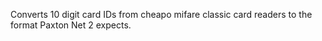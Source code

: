 Converts 10 digit card IDs from cheapo mifare classic card readers to the format Paxton Net 2 expects.
